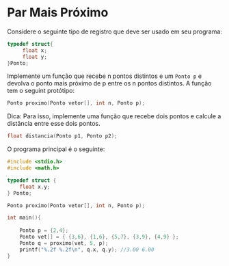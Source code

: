 # Par Mais Próximo

Considere o seguinte tipo de registro que deve ser usado em seu programa:

```C
typedef struct{
     float x; 
     float y;
}Ponto;
```

Implemente um função que recebe n pontos distintos e um `Ponto p` e devolva o ponto mais próximo de p entre os n pontos distintos. A função tem o seguint protótipo:

```C
Ponto proximo(Ponto vetor[], int n, Ponto p);
```

Dica: Para isso, implemente uma função que recebe dois pontos e calcule a distância entre esse dois pontos.

```C
float distancia(Ponto p1, Ponto p2);
```

O programa principal é o seguinte:

```C
#include <stdio.h>
#include <math.h>

typedef struct {
	float x,y;
} Ponto;

Ponto proximo(Ponto vetor[], int n, Ponto p);

int main(){
	
	Ponto p = {2,4};
	Ponto vet[] = { {3,6}, {1,6}, {5,7}, {3,9}, {4,9} };
	Ponto q = proximo(vet, 5, p);
	printf("%.2f %.2f\n", q.x, q.y); //3.00 6.00 
}
```



